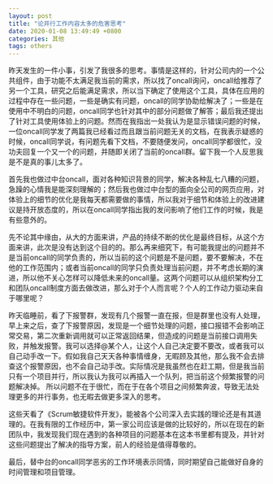 ```yaml
---
layout: post
title: "论并行工作内容太多的危害思考"
date: 2020-01-08 13:49:49 +0800
categories: 其他
tags: others
---
```


昨天发生的一件小事，引发了我很多的思考。事情是这样的，针对公司内的一个公共组件，由于功能不太满足我当前的需求，所以找了oncall询问，oncall给推荐了另一个工具，研究之后能满足需求，所以当下确定了使用这个工具，具体在应用的过程中存在一些问题，一些是确实有问题，oncall的同学协助给解决了；一些是在使用中不明白的问题，oncall同学也针对其中的部分问题做了解答；最后我还提出了针对工具使用体验上的问题。然而在我指出一处我认为是显示错误问题的时候，一位oncall同学发了两篇我已经看过而且跟当前问题无关的文档，在我表示疑惑的时候，oncall同学说，有问题先看下文档，不要随便发问，oncall同学都很忙，没功夫回复一个又一个的问题，并随即关闭了当前的oncall群。留下我一个人反思我是不是真的事儿太多了。

首先我也做过中台oncall，面对各种知识背景的同学，解决各种乱七八糟的问题，急躁的心情我是能深刻理解的；然后我也做过中台型的面向全公司的网页应用，对体验上的细节的优化是我每天都需要做的事情，所以我对于细节和体验上的改进建议是持开放态度的，所以在oncall同学指出我的发问影响了他们工作的时候，我是有些意外的。

先不论其中缘由，从大的方面来讲，产品的持续不断的优化是最终目标，从这个方面来讲，此次是没有达到这个目的的。那么再来细究下，有可能我提出的问题并不是当前oncall的同学负责的，所以当前的这个问题是不是问题，要不要解决，不在他的工作范围内；或者当前oncall的同学只负责处理当前问题，并不考虑长期的演进，所以他不关心怎样可以降低未来的oncall量。这两个问题可以从组织架构分工和团队oncall制度方面去做改进，那么对于个人而言呢？个人的工作动力驱动来自于哪里呢？

昨天临睡前，看了下报警群，发现有几个报警一直在报，但是群里也没有人处理，早上来之后，查了下报警原因，发现是一个细节处理的问题，接口报错不会影响正常交易，第二次重新调用就可以正常返回结果，但造成的问题是当前接口调用失败，并触发报警。我可以选择@某个人，让这个人自己决定要不要改，或者我可以自己动手改一下。假如我自己天天各种事情缠身，无暇顾及其他，那么我不会去排查这个报警原因，也不会自己动手改。实际情况是我虽然也在赶工期，但是我当前只有一个项目并行，所以我认为我可以再插入一个队列，把当前这个频繁报警的问题解决掉。
所以问题不在于很忙，而在于在各个项目之间频繁奔波，导致无法处理更多的并行事务，也无暇去做更多深入的思考。

这些天看了《Scrum敏捷软件开发》，能被各个公司深入去实践的理论还是有其道理的。在我有限的工作经历中，第一家公司应该是做的比较好的，所以在现在的新团队中，我发现我们现在遇到的各种项目的问题基本在这本书里都有提及，并针对这些问题提出了解决的指导方案，前人的经验是值得尊敬的。

最后，替中台的oncall同学恶劣的工作环境表示同情，同时期望自己能做好自身的时间管理和项目管理。

